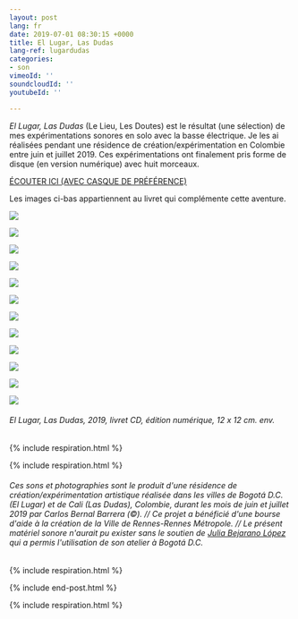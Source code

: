 ```yaml
---
layout: post
lang: fr
date: 2019-07-01 08:30:15 +0000
title: El Lugar, Las Dudas
lang-ref: lugardudas
categories:
- son
vimeoId: ''
soundcloudId: ''
youtubeId: ''

---
```

_El Lugar, Las Dudas_ (Le Lieu, Les Doutes) est le résultat (une sélection) de mes expérimentations sonores en solo avec la basse électrique. Je les ai réalisées pendant une résidence de création/expérimentation en Colombie entre juin et juillet 2019. Ces expérimentations ont finalement pris forme de disque (en version numérique) avec huit morceaux.

[ÉCOUTER ICI (AVEC CASQUE DE PRÉFÉRENCE)](https://mepierdoparaver.bandcamp.com/releases)

Les images ci-bas appartiennent au livret qui complémente cette aventure.

![](/mepierdoparaver/imgs/le-lieu-les-doutes-book-1.jpg)

![](/mepierdoparaver/imgs/le-lieu-les-doutes-book-2.jpg)

![](/mepierdoparaver/imgs/le-lieu-les-doutes-book-3.jpg)

![](/mepierdoparaver/imgs/le-lieu-les-doutes-book-4.jpg)

![](/mepierdoparaver/imgs/le-lieu-les-doutes-book-5.jpg)

![](/mepierdoparaver/imgs/le-lieu-les-doutes-book-6.jpg)

![](/mepierdoparaver/imgs/le-lieu-les-doutes-book-7.jpg)

![](/mepierdoparaver/imgs/le-lieu-les-doutes-book-8.jpg)

![](/mepierdoparaver/imgs/le-lieu-les-doutes-book-9.jpg)

![](/mepierdoparaver/imgs/le-lieu-les-doutes-book-10.jpg)

![](/mepierdoparaver/imgs/le-lieu-les-doutes-book-11.jpg)

![](/mepierdoparaver/imgs/le-lieu-les-doutes-book-12.jpg)

###### _El Lugar, Las Dudas_, 2019, livret CD, édition numérique, 12 x 12 cm. env.

{% include respiration.html %}

{% include respiration.html %}

###### Ces sons et photographies sont le produit d'une résidence de création/expérimentation artistique réalisée dans les villes de Bogotá D.C. (El Lugar) et de Cali (Las Dudas), Colombie, durant les mois de juin et juillet 2019 par Carlos Bernal Barrera (©). // Ce projet a bénéficié d'une bourse d'aide à la création de la Ville de Rennes-Rennes Métropole. // Le présent matériel sonore n'aurait pu exister sans le soutien de [Julia Bejarano López](https://www.instagram.com/juliabejaranolopez/) qui a permis l'utilisation de son atelier à Bogotá D.C.

{% include respiration.html %}

{% include end-post.html %}

{% include respiration.html %}